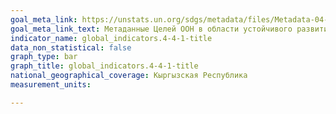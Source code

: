 ```yaml
---
goal_meta_link: https://unstats.un.org/sdgs/metadata/files/Metadata-04-04-01.pdf
goal_meta_link_text: Метаданные Целей ООН в области устойчивого развития (PDF 866КБ)
indicator_name: global_indicators.4-4-1-title
data_non_statistical: false
graph_type: bar
graph_title: global_indicators.4-4-1-title
national_geographical_coverage: Кыргызская Республика
measurement_units: 

---
```

